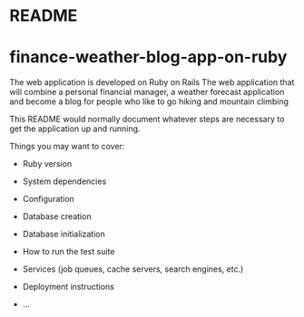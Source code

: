 # README

# finance-weather-blog-app-on-ruby
The web application is developed on Ruby on Rails
The web application that will combine a personal financial manager, a weather forecast application and become a blog for people who like to go hiking and mountain climbing

This README would normally document whatever steps are necessary to get the
application up and running.

Things you may want to cover:

* Ruby version

* System dependencies

* Configuration

* Database creation

* Database initialization

* How to run the test suite

* Services (job queues, cache servers, search engines, etc.)

* Deployment instructions

* ...
